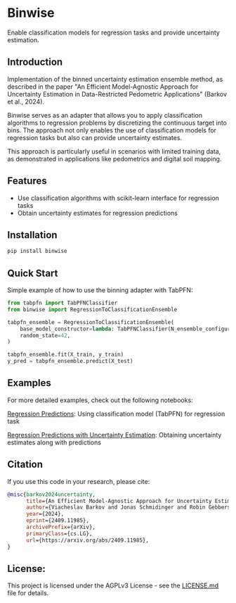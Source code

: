 # Binwise
Enable classification models for regression tasks and provide uncertainty estimation.

## Introduction
Implementation of the binned uncertainty estimation ensemble method, as described in the paper "An Efficient Model-Agnostic Approach for Uncertainty Estimation in Data-Restricted Pedometric Applications" (Barkov et al., 2024).

Binwise serves as an adapter that allows you to apply classification algorithms to regression problems by discretizing the continuous target into bins. The approach not only enables the use of classification models for regression tasks but also can provide uncertainty estimates.

This approach is particularly useful in scenarios with limited training data, as demonstrated in applications like pedometrics and digital soil mapping.

## Features

- Use classification algorithms with scikit-learn interface for regression tasks
- Obtain uncertainty estimates for regression predictions

## Installation

```bash
pip install binwise
```

## Quick Start

Simple example of how to use the binning adapter with TabPFN:
```python
from tabpfn import TabPFNClassifier
from binwise import RegressionToClassificationEnsemble

tabpfn_ensemble = RegressionToClassificationEnsemble(
    base_model_constructor=lambda: TabPFNClassifier(N_ensemble_configurations=1),
    random_state=42,
)

tabpfn_ensemble.fit(X_train, y_train)
y_pred = tabpfn_ensemble.predict(X_test)
```

## Examples

For more detailed examples, check out the following notebooks:

[Regression Predictions](examples/example.py): Using classification model (TabPFN) for regression task

[Regression Predictions with Uncertainty Estimation](examples/example_uncertainty.py): Obtaining uncertainty estimates along with predictions

## Citation

If you use this code in your research, please cite:

```bibtex
@misc{barkov2024uncertainty,
      title={An Efficient Model-Agnostic Approach for Uncertainty Estimation in Data-Restricted Pedometric Applications}, 
      author={Viacheslav Barkov and Jonas Schmidinger and Robin Gebbers and Martin Atzmueller},
      year={2024},
      eprint={2409.11985},
      archivePrefix={arXiv},
      primaryClass={cs.LG},
      url={https://arxiv.org/abs/2409.11985}, 
}
```

## License:

This project is licensed under the AGPLv3 License - see the [LICENSE.md](LICENSE.md) file for details.